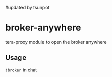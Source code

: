 #updated by tsunpot

# broker-anywhere
tera-proxy module to open the broker anywhere

## Usage
`!broker` in chat
